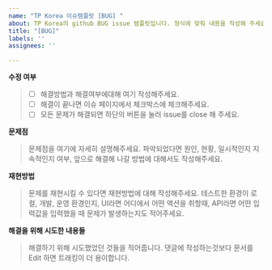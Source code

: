 ```yaml
---
name: "TP Korea 이슈템플릿 [BUG] "
about: TP Korea의 github BUG issue 템플릿입니다. 형식에 맞춰 내용을 작성해 주세요.
title: "[BUG]"
labels: ''
assignees: ''

---
```


**수정 여부**

> - [ ] 해결방법과 해결여부에대해 여기 작성해주세요.
> - [ ]  해결이 끝나면 이슈 페이지에서 체크박스에 체크해주세요.
> - [ ]  모든 문제가 해결되면 하단의 버튼을 눌러 issue를 close 해 주세요.

**문제점**

> 문제점을 여기에 자세히 설명해주세요. 
> 파악되었다면 원인, 현황, 일시적인지 지속적인지 여부, 앞으로 해결해 나갈 방법에 대해서도 작성해주세요.

**재현방법**

> 문제를 재현시킬 수 있다면 재현방법에 대해 작성해주세요.
> 테스트한 환경이 로컬, 개발, 운영 환경인지, 
> UI라면 어디에서 어떤 액션을 취할때, 
> API라면 어떤 입력값을 입력했을 때 문제가 발생하는지도 적어주세요.

**해결을 위해 시도한 내용들**

> 해결하기 위해 시도했었던 것들을 적어줍니다.
> 댓글에 작성하는것보다 문서를 Edit 하면 트래킹이 더 용이합니다.
